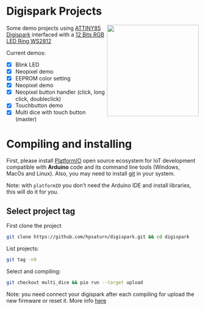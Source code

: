 # Digispark Projects

<a href="https://github.com/hpsaturn/digispark/blob/master/images/multi_dice_touch.gif" target="_blank"><img src="https://raw.githubusercontent.com/hpsaturn/digispark/master/images/multi_dice_touch.gif" align="right" width="240" ></a>

Some demo projects using [ATTINY85 Digispark](https://www.aliexpress.com/item/32897732904.html) interfaced with a [12 Bits RGB LED Ring WS2812](https://www.aliexpress.com/item/32666384944.html)

Current demos:

- [X] Blink LED 
- [X] Neopixel demo
- [X] EEPROM color setting
- [X] Neopixel demo
- [X] Neopixel button handler (click, long click, doubleclick)
- [X] Touchbutton demo
- [X] Multi dice with touch button (master)

# Compiling and installing

First, please install [PlatformIO](http://platformio.org/) open source ecosystem for IoT development compatible with **Arduino** code and its command line tools (Windows, MacOs and Linux). Also, you may need to install [git](http://git-scm.com/) in your system. 

Note: with `platformIO` you don't need the Arduino IDE and install libraries, this will do it for you.

## Select project tag

First clone the project
``` bash
git clone https://github.com/hpsaturn/digispark.git && cd digispark
```

List projects: 
``` bash
git tag -n9
```

Select and compiling:
``` bash
git checkout multi_dice && pio run --target upload
```

Note: you need connect your digispark after each compiling for upload the new firmware or reset it. More info [here](http://digistump.com/wiki/digispark/tutorials/connectingpro)